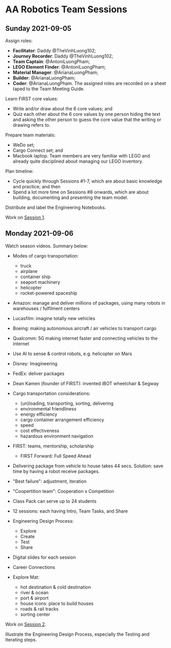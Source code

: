 # AA Robotics Team Sessions


## Sunday 2021-09-05

Assign roles:
- __Facilitator__: Daddy @TheVinhLuong102;
- __Journey Recorder__: Daddy @TheVinhLuong102;
- __Team Captain__: @AntoniLuongPham;
- __LEGO Element Finder__: @AntoniLuongPham;
- __Material Manager__: @ArianaLuongPham;
- __Builder__: @ArianaLuongPham;
- __Coder__: @ArianaLuongPham.
The assigned roles are recorded on a sheet taped to the Team Meeting Guide.

Learn FIRST core values:
- Write and/or draw about the 6 core values; and
- Quiz each other about the 6 core values by one person hiding the text and asking the other person to guess the core value that the writing or drawing refers to.

Prepare team materials:
- WeDo set;
- Cargo Connect set; and
- Macbook laptop.
Team members are very familiar with LEGO and already quite disciplined about managing our LEGO inventory.

Plan timeline:
- Cycle quickly through Sessions #1-7, which are about basic knowledge and practice; and then
- Spend a lot more time on Sessions #8 onwards, which are about building, documenting and presenting the team model.

Distribute and label the Engineering Notebooks.

Work on [Session 1](Session-01).


## Monday 2021-09-06

Watch season videos. Summary below:

- Modes of cargo transportation:
  - truck
  - airplane
  - container ship
  - seaport machinery
  - helicopter
  - rocket-powered spaceship

- Amazon: manage and deliver millions of packages, using many robots in warehouses / fulfilment centers

- Lucasfilm: imagine totally new vehicles

- Boeing: making autonomous aircraft / air vehicles to transport cargo

- Qualcomm: 5G making internet faster and connecting vehicles to the internet

- Use AI to sense & control robots, e.g. helicopter on Mars

- Disney: Imagineering

- FedEx: deliver packages

- Dean Kamen (founder of FIRST): invented iBOT wheelchair & Segway

- Cargo transportation considerations:
  - (un)loading, transporting, sorting, delivering
  - environmental friendliness
  - energy efficiency
  - cargo container arrangement efficiency
  - speed
  - cost effectiveness
  - hazardous environment navigation

- FIRST: teams, mentorship, scholarship
  - FIRST Forward: Full Speed Ahead

- Delivering package from vehicle to house takes 44 secs. Solution: save time by having a robot receive packages.

- "Best failure": adjustment, iteration

- "Coopertition team": Cooperation x Competition

- Class Pack can serve up to 24 students

- 12 sessions: each having Intro, Team Tasks, and Share

- Engineering Design Process:
  - Explore
  - Create
  - Test
  - Share

- Digital slides for each session

- Career Connections

- Explore Mat:
  - hot destination & cold destination
  - river & ocean
  - port & airport
  - house icons: place to build houses
  - roads & rail tracks
  - sorting center

Work on [Session 2](Session-02).

Illustrate the Engineering Design Process, especially the Testing and Iterating steps.
